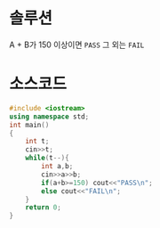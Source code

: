 # 솔루션

A + B가 150 이상이면 `PASS` 그 외는 `FAIL`



# 소스코드

```cpp
#include <iostream>
using namespace std;
int main()
{
    int t;
    cin>>t;
    while(t--){
        int a,b;
        cin>>a>>b;
        if(a+b>=150) cout<<"PASS\n";
        else cout<<"FAIL\n";
    }
    return 0;
}
```
